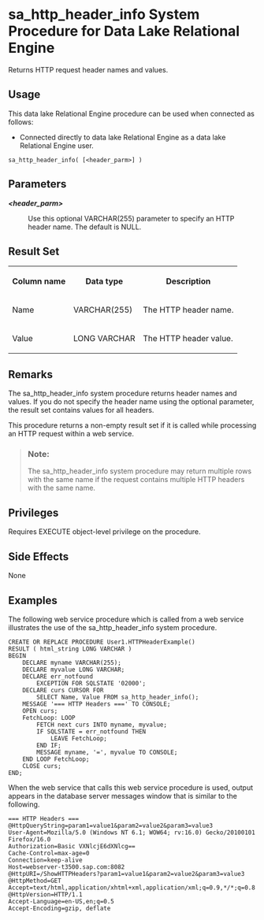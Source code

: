 <!-- loio8175eb2b6ce2101490f9eaa998519272 -->

# sa\_http\_header\_info System Procedure for Data Lake Relational Engine

Returns HTTP request header names and values.



<a name="loio8175eb2b6ce2101490f9eaa998519272__section_idn_b13_b4b"/>

## Usage

This data lake Relational Engine procedure can be used when connected as follows:

-   Connected directly to data lake Relational Engine as a data lake Relational Engine user.



```
sa_http_header_info( [<header_parm>] )
```



## Parameters


<dl>
<dt><b>

*<header\_parm\>* 

</b></dt>
<dd>

Use this optional VARCHAR\(255\) parameter to specify an HTTP header name. The default is NULL.



</dd>
</dl>



## Result Set


<table>
<tr>
<th valign="top">

Column name

</th>
<th valign="top">

Data type

</th>
<th valign="top">

Description

</th>
</tr>
<tr>
<td valign="top">

Name

</td>
<td valign="top">

VARCHAR\(255\)

</td>
<td valign="top">

The HTTP header name.

</td>
</tr>
<tr>
<td valign="top">

Value

</td>
<td valign="top">

LONG VARCHAR

</td>
<td valign="top">

The HTTP header value.

</td>
</tr>
</table>



## Remarks

The sa\_http\_header\_info system procedure returns header names and values. If you do not specify the header name using the optional parameter, the result set contains values for all headers.

This procedure returns a non-empty result set if it is called while processing an HTTP request within a web service.

> ### Note:  
> The sa\_http\_header\_info system procedure may return multiple rows with the same name if the request contains multiple HTTP headers with the same name.



## Privileges

Requires EXECUTE object-level privilege on the procedure.



## Side Effects

None



## Examples

The following web service procedure which is called from a web service illustrates the use of the sa\_http\_header\_info system procedure.

```
CREATE OR REPLACE PROCEDURE User1.HTTPHeaderExample()
RESULT ( html_string LONG VARCHAR )
BEGIN
    DECLARE myname VARCHAR(255);
    DECLARE myvalue LONG VARCHAR;
    DECLARE err_notfound
        EXCEPTION FOR SQLSTATE '02000';
    DECLARE curs CURSOR FOR 
        SELECT Name, Value FROM sa_http_header_info();
    MESSAGE '=== HTTP Headers ===' TO CONSOLE;
    OPEN curs;
    FetchLoop: LOOP
        FETCH next curs INTO myname, myvalue;
        IF SQLSTATE = err_notfound THEN
            LEAVE FetchLoop;
        END IF;
        MESSAGE myname, '=', myvalue TO CONSOLE;
    END LOOP FetchLoop;
    CLOSE curs;
END;
```

When the web service that calls this web service procedure is used, output appears in the database server messages window that is similar to the following.

```
=== HTTP Headers ===
@HttpQueryString=param1=value1&param2=value2&param3=value3
User-Agent=Mozilla/5.0 (Windows NT 6.1; WOW64; rv:16.0) Gecko/20100101 Firefox/16.0
Authorization=Basic VXNlcjE6dXNlcg==
Cache-Control=max-age=0
Connection=keep-alive
Host=webserver-t3500.sap.com:8082
@HttpURI=/ShowHTTPHeaders?param1=value1&param2=value2&param3=value3
@HttpMethod=GET
Accept=text/html,application/xhtml+xml,application/xml;q=0.9,*/*;q=0.8
@HttpVersion=HTTP/1.1
Accept-Language=en-US,en;q=0.5
Accept-Encoding=gzip, deflate
```

